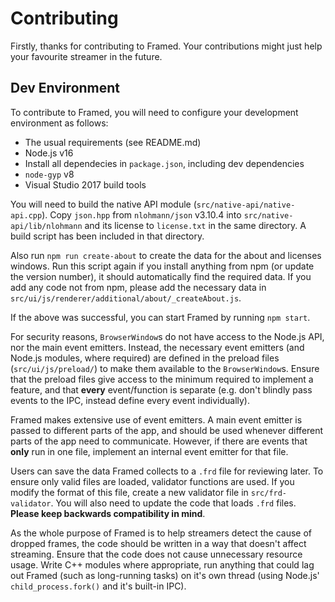 # Contributing

Firstly, thanks for contributing to Framed. Your contributions might just help your favourite streamer in the future.

## Dev Environment

To contribute to Framed, you will need to configure your development environment as follows:

- The usual requirements (see README.md)
- Node.js v16
- Install all dependecies in `package.json`, including dev dependencies
- `node-gyp` v8
- Visual Studio 2017 build tools

You will need to build the native API module (`src/native-api/native-api.cpp`). Copy `json.hpp` from `nlohmann/json` v3.10.4 into `src/native-api/lib/nlohmann` and its license to `license.txt` in the same directory. A build script has been included in that directory.

Also run `npm run create-about` to create the data for the about and licenses windows. Run this script again if you install anything from npm (or update the version number), it should automatically find the required data. If you add any code not from npm, please add the necessary data in `src/ui/js/renderer/additional/about/_createAbout.js`.

If the above was successful, you can start Framed by running `npm start`.

For security reasons, `BrowserWindow`s do not have access to the Node.js API, nor the main event emitters. Instead, the necessary event emitters (and Node.js modules, where required) are defined in the preload files (`src/ui/js/preload/`) to make them available to the `BrowserWindow`s. Ensure that the preload files give access to the minimum required to implement a feature, and that **every** event/function is separate (e.g. don't blindly pass events to the IPC, instead define every event individually).

Framed makes extensive use of event emitters. A main event emitter is passed to different parts of the app, and should be used whenever different parts of the app need to communicate. However, if there are events that **only** run in one file, implement an internal event emitter for that file.

Users can save the data Framed collects to a `.frd` file for reviewing later. To ensure only valid files are loaded, validator functions are used. If you modify the format of this file, create a new validator file in `src/frd-validator`. You will also need to update the code that loads `.frd` files. **Please keep backwards compatibility in mind**.

As the whole purpose of Framed is to help streamers detect the cause of dropped frames, the code should be written in a way that doesn't affect streaming. Ensure that the code does not cause unnecessary resource usage. Write C++ modules where appropriate, run anything that could lag out Framed (such as long-running tasks) on it's own thread (using Node.js' `child_process.fork()` and it's built-in IPC).